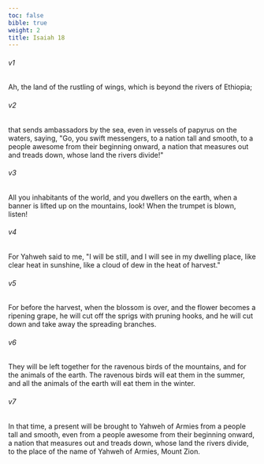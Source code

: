 ```yaml
---
toc: false
bible: true
weight: 2
title: Isaiah 18
---
```




###### v1 
Ah, the land of the rustling of wings, which is beyond the rivers of Ethiopia; 

###### v2 
that sends ambassadors by the sea, even in vessels of papyrus on the waters, saying, "Go, you swift messengers, to a nation tall and smooth, to a people awesome from their beginning onward, a nation that measures out and treads down, whose land the rivers divide!" 

###### v3 
All you inhabitants of the world, and you dwellers on the earth, when a banner is lifted up on the mountains, look! When the trumpet is blown, listen! 

###### v4 
For Yahweh said to me, "I will be still, and I will see in my dwelling place, like clear heat in sunshine, like a cloud of dew in the heat of harvest." 

###### v5 
For before the harvest, when the blossom is over, and the flower becomes a ripening grape, he will cut off the sprigs with pruning hooks, and he will cut down and take away the spreading branches. 

###### v6 
They will be left together for the ravenous birds of the mountains, and for the animals of the earth. The ravenous birds will eat them in the summer, and all the animals of the earth will eat them in the winter. 

###### v7 
In that time, a present will be brought to Yahweh of Armies from a people tall and smooth, even from a people awesome from their beginning onward, a nation that measures out and treads down, whose land the rivers divide, to the place of the name of Yahweh of Armies, Mount Zion.
